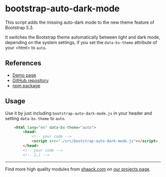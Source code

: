 # bootstrap-auto-dark-mode

This script adds the missing auto-dark mode to the new theme feature of Bootstrap 5.3.

It switches the Bootstrap theme automatically between light and dark mode, depending on the system settings, if you set the `data-bs-theme` attribute of your &lt;html> to `auto`.

## References

- [Demo page](https://shaack.com/projekte/bootstrap-auto-dark-mode/)
- [GitHub repository](https://github.com/shaack/bootstrap-auto-dark-mode)
- [npm package](https://www.npmjs.com/package/bootstrap-auto-dark-mode)

## Usage

Use it by just including `bootstrap-auto-dark-mode.js` in your header and setting `data-bs-theme` to `auto`.

```html
    <html lang="en" data-bs-theme="auto">
        <head>
            <!-- your code -->
            <script src="./src/bootstrap-auto-dark-mode.js"></script>
        </head>
        <!-- your code -->
        <!-- […] -->
```

---

Find more high quality modules from [shaack.com](https://shaack.com)
on [our projects page](https://shaack.com/works).
